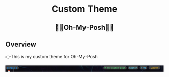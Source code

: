 <h1 align="center">Custom Theme</h1>
<h2 align="center">🐱‍💻Oh-My-Posh🐱‍💻</h2>

## Overview

👉This is my custom theme for Oh-My-Posh

![img](./capture.jpg)
